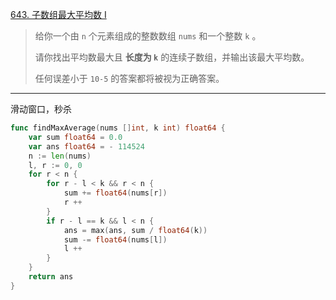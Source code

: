 [643. 子数组最大平均数 I](https://leetcode.cn/problems/maximum-average-subarray-i/)

> 给你一个由 `n` 个元素组成的整数数组 `nums` 和一个整数 `k` 。
>
> 请你找出平均数最大且 **长度为 `k`** 的连续子数组，并输出该最大平均数。
>
> 任何误差小于 `10-5` 的答案都将被视为正确答案。

---

滑动窗口，秒杀

```go
func findMaxAverage(nums []int, k int) float64 {
    var sum float64 = 0.0
    var ans float64 = - 114524
    n := len(nums)
    l, r := 0, 0
    for r < n {
        for r - l < k && r < n {
            sum += float64(nums[r])
            r ++
        }
        if r - l == k && l < n {
            ans = max(ans, sum / float64(k))
            sum -= float64(nums[l])
            l ++
        }
    }
    return ans
}
```

